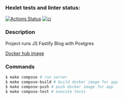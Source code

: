 ### Hexlet tests and linter status:
[![Actions Status](https://github.com/Eserian/devops-for-programmers-project-lvl1/workflows/hexlet-check/badge.svg)](https://github.com/Eserian/devops-for-programmers-project-lvl1/actions)
[![ci](https://github.com/Eserian/devops-for-programmers-project-lvl1/actions/workflows/push.yml/badge.svg)](https://github.com/Eserian/devops-for-programmers-project-lvl1/actions/workflows/push.yml)

### Description

Project runs JS Fastify Blog with Postgres

[Docker hub image](https://hub.docker.com/repository/docker/eserian/devops-for-programmers-project-lvl1)

### Commands

```sh
$ make compose # run server
$ make compose-build # build docker image for app
$ make compose-push # push docker image for app
$ make compose-test # execute tests
```